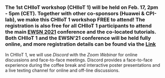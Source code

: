 <!-- ## EWSN '21 Workshop on Computer-Human Interaction and human-centered Applications Using IoT Solutions
**Feburary 17, 2021. Delft, The Netherlands** -->
<!-- 
<link rel="shortcut icon" type="image/x-icon" href="icon.png">

![Banner](social3.png)
<sub><span style="color:gray">Image via [Stockvault](https://www.stockvault.net/) (copyright-free)</span></sub>

# [<u> Free Registration Link</u>](https://www.eventbrite.com/e/ewsn21-registration-134394829553) -->

### **The 1st CHIIoT workshop (CHIIoT 1) will be held on Feb. 17, 2pm - 5pm (CET).** Together with other co-sponsors (Huawei & CPI-lab), we make this CHIIoT 1 workshop FREE to attend! The registration is also free for all CHIIoT 1 participants to attend the main **[EWSN 2021](https://ewsn2021.ewi.tudelft.nl/)** conference and the co-located tutorials. Both CHIIoT 1 and the EWSN’21 conference will be held fully online, and more registration details can be found via the **[Link](https://ewsn2021.ewi.tudelft.nl/registration)**

In CHIIoT 1, we will use *Discord* with the *Zoom Webinar* for online discussions and face-to-face meetings. Discord provides a face-to-face experience during the coffee break and interactive poster presentations and a live texting channel for online and off-line discussions.

